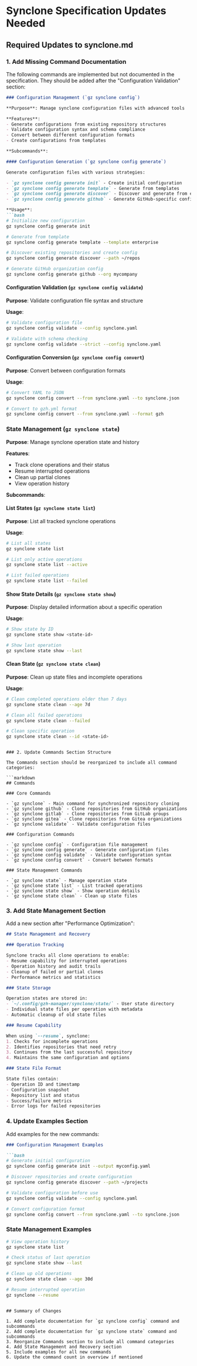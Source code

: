# Synclone Specification Updates Needed

<!-- **Note**: The `synclone.md` file is marked as AI_MODIFY_PROHIBITED, so these updates need to be applied manually. -->

## Required Updates to synclone.md

### 1. Add Missing Command Documentation

The following commands are implemented but not documented in the specification. They should be added after the "Configuration Validation" section:

```markdown
### Configuration Management (`gz synclone config`)

**Purpose**: Manage synclone configuration files with advanced tools

**Features**:
- Generate configurations from existing repository structures
- Validate configuration syntax and schema compliance
- Convert between different configuration formats
- Create configurations from templates

**Subcommands**:

#### Configuration Generation (`gz synclone config generate`)

Generate configuration files with various strategies:

- `gz synclone config generate init` - Create initial configuration
- `gz synclone config generate template` - Generate from templates
- `gz synclone config generate discover` - Discover and generate from existing repos
- `gz synclone config generate github` - Generate GitHub-specific configuration

**Usage**:
```bash
# Initialize new configuration
gz synclone config generate init

# Generate from template
gz synclone config generate template --template enterprise

# Discover existing repositories and create config
gz synclone config generate discover --path ~/repos

# Generate GitHub organization config
gz synclone config generate github --org mycompany
```

#### Configuration Validation (`gz synclone config validate`)

**Purpose**: Validate configuration file syntax and structure

**Usage**:
```bash
# Validate configuration file
gz synclone config validate --config synclone.yaml

# Validate with schema checking
gz synclone config validate --strict --config synclone.yaml
```

#### Configuration Conversion (`gz synclone config convert`)

**Purpose**: Convert between configuration formats

**Usage**:
```bash
# Convert YAML to JSON
gz synclone config convert --from synclone.yaml --to synclone.json

# Convert to gzh.yml format
gz synclone config convert --from synclone.yaml --format gzh
```

### State Management (`gz synclone state`)

**Purpose**: Manage synclone operation state and history

**Features**:
- Track clone operations and their status
- Resume interrupted operations
- Clean up partial clones
- View operation history

**Subcommands**:

#### List States (`gz synclone state list`)

**Purpose**: List all tracked synclone operations

**Usage**:
```bash
# List all states
gz synclone state list

# List only active operations
gz synclone state list --active

# List failed operations
gz synclone state list --failed
```

#### Show State Details (`gz synclone state show`)

**Purpose**: Display detailed information about a specific operation

**Usage**:
```bash
# Show state by ID
gz synclone state show <state-id>

# Show last operation
gz synclone state show --last
```

#### Clean State (`gz synclone state clean`)

**Purpose**: Clean up state files and incomplete operations

**Usage**:
```bash
# Clean completed operations older than 7 days
gz synclone state clean --age 7d

# Clean all failed operations
gz synclone state clean --failed

# Clean specific operation
gz synclone state clean --id <state-id>
```
```

### 2. Update Commands Section Structure

The Commands section should be reorganized to include all command categories:

```markdown
## Commands

### Core Commands

- `gz synclone` - Main command for synchronized repository cloning
- `gz synclone github` - Clone repositories from GitHub organizations
- `gz synclone gitlab` - Clone repositories from GitLab groups
- `gz synclone gitea` - Clone repositories from Gitea organizations
- `gz synclone validate` - Validate configuration files

### Configuration Commands

- `gz synclone config` - Configuration file management
- `gz synclone config generate` - Generate configuration files
- `gz synclone config validate` - Validate configuration syntax
- `gz synclone config convert` - Convert between formats

### State Management Commands

- `gz synclone state` - Manage operation state
- `gz synclone state list` - List tracked operations
- `gz synclone state show` - Show operation details
- `gz synclone state clean` - Clean up state files
```

### 3. Add State Management Section

Add a new section after "Performance Optimization":

```markdown
## State Management and Recovery

### Operation Tracking

Synclone tracks all clone operations to enable:
- Resume capability for interrupted operations
- Operation history and audit trails
- Cleanup of failed or partial clones
- Performance metrics and statistics

### State Storage

Operation states are stored in:
- `~/.config/gzh-manager/synclone/state/` - User state directory
- Individual state files per operation with metadata
- Automatic cleanup of old state files

### Resume Capability

When using `--resume`, synclone:
1. Checks for incomplete operations
2. Identifies repositories that need retry
3. Continues from the last successful repository
4. Maintains the same configuration and options

### State File Format

State files contain:
- Operation ID and timestamp
- Configuration snapshot
- Repository list and status
- Success/failure metrics
- Error logs for failed repositories
```

### 4. Update Examples Section

Add examples for the new commands:

```markdown
### Configuration Management Examples

```bash
# Generate initial configuration
gz synclone config generate init --output myconfig.yaml

# Discover repositories and create configuration
gz synclone config generate discover --path ~/projects

# Validate configuration before use
gz synclone config validate --config synclone.yaml

# Convert configuration format
gz synclone config convert --from synclone.yaml --to synclone.json
```

### State Management Examples

```bash
# View operation history
gz synclone state list

# Check status of last operation
gz synclone state show --last

# Clean up old operations
gz synclone state clean --age 30d

# Resume interrupted operation
gz synclone --resume
```
```

## Summary of Changes

1. Add complete documentation for `gz synclone config` command and subcommands
2. Add complete documentation for `gz synclone state` command and subcommands
3. Reorganize Commands section to include all command categories
4. Add State Management and Recovery section
5. Include examples for all new commands
6. Update the command count in overview if mentioned
